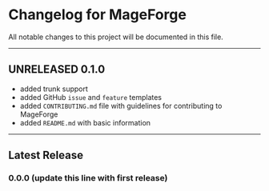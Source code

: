 # Changelog for MageForge

All notable changes to this project will be documented in this file.

---

## UNRELEASED 0.1.0

- added trunk support
- added GitHub `issue` and `feature` templates
- added `CONTRIBUTING.md` file with guidelines for contributing to MageForge
- added `README.md` with basic information

---

## Latest Release

### 0.0.0 (update this line with first release)
